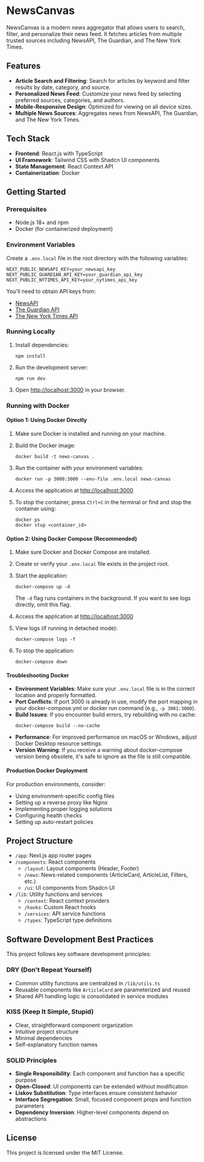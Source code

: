 # NewsCanvas

NewsCanvas is a modern news aggregator that allows users to search, filter, and personalize their news feed. It fetches articles from multiple trusted sources including NewsAPI, The Guardian, and The New York Times.

## Features

- **Article Search and Filtering**: Search for articles by keyword and filter results by date, category, and source.
- **Personalized News Feed**: Customize your news feed by selecting preferred sources, categories, and authors.
- **Mobile-Responsive Design**: Optimized for viewing on all device sizes.
- **Multiple News Sources**: Aggregates news from NewsAPI, The Guardian, and The New York Times.

## Tech Stack

- **Frontend**: React.js with TypeScript
- **UI Framework**: Tailwind CSS with Shadcn UI components
- **State Management**: React Context API
- **Containerization**: Docker

## Getting Started

### Prerequisites

- Node.js 18+ and npm
- Docker (for containerized deployment)

### Environment Variables

Create a `.env.local` file in the root directory with the following variables:

```
NEXT_PUBLIC_NEWSAPI_KEY=your_newsapi_key
NEXT_PUBLIC_GUARDIAN_API_KEY=your_guardian_api_key
NEXT_PUBLIC_NYTIMES_API_KEY=your_nytimes_api_key
```

You'll need to obtain API keys from:
- [NewsAPI](https://newsapi.org/)
- [The Guardian API](https://open-platform.theguardian.com/)
- [The New York Times API](https://developer.nytimes.com/)

### Running Locally

1. Install dependencies:
   ```
   npm install
   ```

2. Run the development server:
   ```
   npm run dev
   ```

3. Open [http://localhost:3000](http://localhost:3000) in your browser.

### Running with Docker

#### Option 1: Using Docker Directly

1. Make sure Docker is installed and running on your machine.

2. Build the Docker image:
   ```
   docker build -t news-canvas .
   ```

3. Run the container with your environment variables:
   ```
   docker run -p 3000:3000 --env-file .env.local news-canvas
   ```

4. Access the application at [http://localhost:3000](http://localhost:3000)

5. To stop the container, press `Ctrl+C` in the terminal or find and stop the container using:
   ```
   docker ps
   docker stop <container_id>
   ```

#### Option 2: Using Docker Compose (Recommended)

1. Make sure Docker and Docker Compose are installed.

2. Create or verify your `.env.local` file exists in the project root.

3. Start the application:
   ```
   docker-compose up -d
   ```
   The `-d` flag runs containers in the background. If you want to see logs directly, omit this flag.

4. Access the application at [http://localhost:3000](http://localhost:3000)

5. View logs (if running in detached mode):
   ```
   docker-compose logs -f
   ```

6. To stop the application:
   ```
   docker-compose down
   ```

#### Troubleshooting Docker

- **Environment Variables**: Make sure your `.env.local` file is in the correct location and properly formatted.
- **Port Conflicts**: If port 3000 is already in use, modify the port mapping in your docker-compose.yml or docker run command (e.g., `-p 3001:3000`).
- **Build Issues**: If you encounter build errors, try rebuilding with no cache:
  ```
  docker-compose build --no-cache
  ```
- **Performance**: For improved performance on macOS or Windows, adjust Docker Desktop resource settings.
- **Version Warning**: If you receive a warning about docker-compose version being obsolete, it's safe to ignore as the file is still compatible.

#### Production Docker Deployment

For production environments, consider:
- Using environment-specific config files
- Setting up a reverse proxy like Nginx
- Implementing proper logging solutions
- Configuring health checks
- Setting up auto-restart policies

## Project Structure

- `/app`: Next.js app router pages
- `/components`: React components
  - `/layout`: Layout components (Header, Footer)
  - `/news`: News-related components (ArticleCard, ArticleList, Filters, etc.)
  - `/ui`: UI components from Shadcn UI
- `/lib`: Utility functions and services
  - `/context`: React context providers
  - `/hooks`: Custom React hooks
  - `/services`: API service functions
  - `/types`: TypeScript type definitions

## Software Development Best Practices

This project follows key software development principles:

### DRY (Don't Repeat Yourself)
- Common utility functions are centralized in `/lib/utils.ts`
- Reusable components like `ArticleCard` are parameterized and reused
- Shared API handling logic is consolidated in service modules

### KISS (Keep It Simple, Stupid)
- Clear, straightforward component organization
- Intuitive project structure
- Minimal dependencies
- Self-explanatory function names

### SOLID Principles
- **Single Responsibility**: Each component and function has a specific purpose
- **Open-Closed**: UI components can be extended without modification
- **Liskov Substitution**: Type interfaces ensure consistent behavior
- **Interface Segregation**: Small, focused component props and function parameters
- **Dependency Inversion**: Higher-level components depend on abstractions

## License

This project is licensed under the MIT License.
